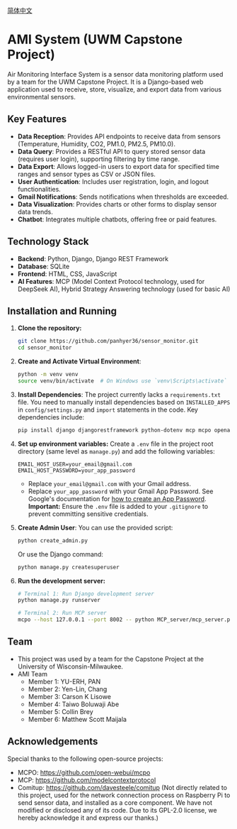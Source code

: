 [简体中文](README.zh-cn.md)

# AMI System (UWM Capstone Project)

Air Monitoring Interface System is a sensor data monitoring platform used by a team for the UWM Capstone Project. It is a Django-based web application used to receive, store, visualize, and export data from various environmental sensors.

## Key Features

*   **Data Reception**: Provides API endpoints to receive data from sensors (Temperature, Humidity, CO2, PM1.0, PM2.5, PM10.0).
*   **Data Query**: Provides a RESTful API to query stored sensor data (requires user login), supporting filtering by time range.
*   **Data Export**: Allows logged-in users to export data for specified time ranges and sensor types as CSV or JSON files.
*   **User Authentication**: Includes user registration, login, and logout functionalities.
*   **Gmail Notifications**: Sends notifications when thresholds are exceeded.
*   **Data Visualization**: Provides charts or other forms to display sensor data trends.
*   **Chatbot**: Integrates multiple chatbots, offering free or paid features.

## Technology Stack

*   **Backend**: Python, Django, Django REST Framework
*   **Database**: SQLite
*   **Frontend**: HTML, CSS, JavaScript
*   **AI Features**: MCP (Model Context Protocol technology, used for DeepSeek AI), Hybrid Strategy Answering technology (used for basic AI)

## Installation and Running

1.  **Clone the repository:**
    ```bash
    git clone https://github.com/panhyer36/sensor_monitor.git
    cd sensor_monitor
    ```

2.  **Create and Activate Virtual Environment**:
    ```bash
    python -m venv venv
    source venv/bin/activate  # On Windows use `venv\Scripts\activate`
    ```

3.  **Install Dependencies**:
    The project currently lacks a `requirements.txt` file. You need to manually install dependencies based on `INSTALLED_APPS` in `config/settings.py` and `import` statements in the code. Key dependencies include:
    ```bash
    pip install django djangorestframework python-dotenv mcp mcpo openai # Other dependencies might be needed
    ```

4.  **Set up environment variables:**
    Create a `.env` file in the project root directory (same level as `manage.py`) and add the following variables:
    ```dotenv
    EMAIL_HOST_USER=your_email@gmail.com
    EMAIL_HOST_PASSWORD=your_app_password
    ```
    *   Replace `your_email@gmail.com` with your Gmail address.
    *   Replace `your_app_password` with your Gmail App Password. See Google's documentation for [how to create an App Password](https://support.google.com/accounts/answer/185833?hl=en).
    **Important:** Ensure the `.env` file is added to your `.gitignore` to prevent committing sensitive credentials.

5.  **Create Admin User**:
    You can use the provided script:
    ```bash
    python create_admin.py
    ```
    Or use the Django command:
    ```bash
    python manage.py createsuperuser
    ```

6.  **Run the development server:**
    ```bash
    # Terminal 1: Run Django development server
    python manage.py runserver
    ```
    ```bash
    # Terminal 2: Run MCP server
    mcpo --host 127.0.0.1 --port 8002 -- python MCP_server/mcp_server.py
    ```

## Team
*   This project was used by a team for the Capstone Project at the University of Wisconsin-Milwaukee.
*   AMI Team
    *   Member 1: YU-ERH, PAN
    *   Member 2: Yen-Lin, Chang
    *   Member 3: Carson K Lisowe
    *   Member 4: Taiwo Boluwaji Abe
    *   Member 5: Collin Brey
    *   Member 6: Matthew Scott Maijala

## Acknowledgements
Special thanks to the following open-source projects:
*   MCPO: https://github.com/open-webui/mcpo
*   MCP: https://github.com/modelcontextprotocol
*   Comitup: https://github.com/davesteele/comitup (Not directly related to this project, used for the network connection process on Raspberry Pi to send sensor data, and installed as a core component. We have not modified or disclosed any of its code. Due to its GPL-2.0 license, we hereby acknowledge it and express our thanks.)

